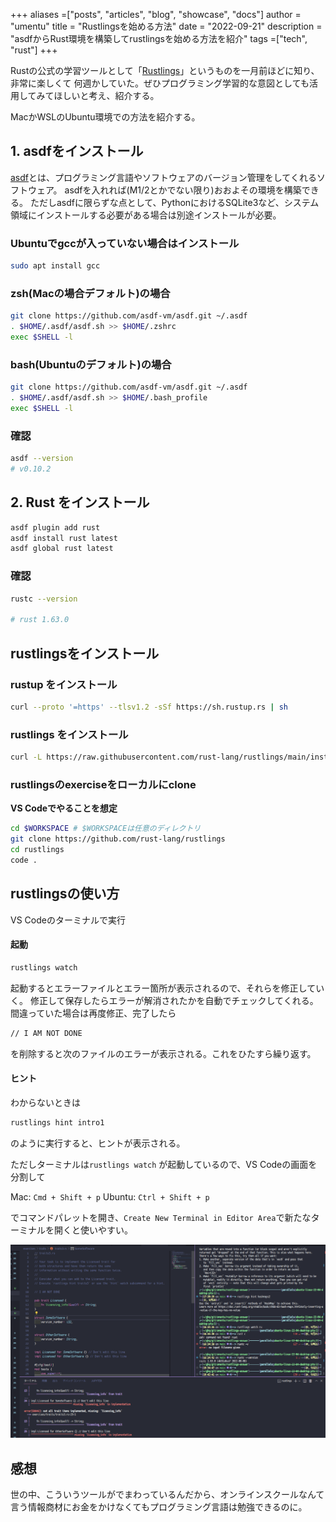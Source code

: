 +++
aliases =["posts", "articles", "blog", "showcase", "docs"]
author = "umentu"
title = "Rustlingsを始める方法"
date = "2022-09-21"
description = "asdfからRust環境を構築してrustlingsを始める方法を紹介"
tags =["tech", "rust"]
+++

Rustの公式の学習ツールとして「[Rustlings](https://github.com/rust-lang/rustlings)」というものを一月前ほどに知り、非常に楽しくて
何週かしていた。ぜひプログラミング学習的な意図としても活用してみてほしいと考え、紹介する。

MacかWSLのUbuntu環境での方法を紹介する。


## 1. asdfをインストール

[asdf](https://asdf-vm.com/)とは、プログラミング言語やソフトウェアのバージョン管理をしてくれるソフトウェア。
asdfを入れれば(M1/2とかでない限り)おおよその環境を構築できる。
ただしasdfに限らずな点として、PythonにおけるSQLite3など、システム領域にインストールする必要がある場合は別途インストールが必要。

### Ubuntuでgccが入っていない場合はインストール

```bash
sudo apt install gcc
```

### zsh(Macの場合デフォルト)の場合

```sh
git clone https://github.com/asdf-vm/asdf.git ~/.asdf 
. $HOME/.asdf/asdf.sh >> $HOME/.zshrc
exec $SHELL -l
```

### bash(Ubuntuのデフォルト)の場合

```sh
git clone https://github.com/asdf-vm/asdf.git ~/.asdf 
. $HOME/.asdf/asdf.sh >> $HOME/.bash_profile
exec $SHELL -l
```

### 確認

```sh
asdf --version
# v0.10.2
```

## 2. Rust をインストール

```sh
asdf plugin add rust
asdf install rust latest
asdf global rust latest
```

### 確認

```sh
rustc --version

# rust 1.63.0
```

## rustlingsをインストール

### rustup をインストール

```sh
curl --proto '=https' --tlsv1.2 -sSf https://sh.rustup.rs | sh
```

### rustlings をインストール

```sh
curl -L https://raw.githubusercontent.com/rust-lang/rustlings/main/install.sh | bash
```

### rustlingsのexerciseをローカルにclone

**VS Codeでやることを想定**
```sh
cd $WORKSPACE # $WORKSPACEは任意のディレクトリ
git clone https://github.com/rust-lang/rustlings
cd rustlings
code .
```

## rustlingsの使い方

VS Codeのターミナルで実行

#### 起動
```sh
rustlings watch
```

起動するとエラーファイルとエラー箇所が表示されるので、それらを修正していく。
修正して保存したらエラーが解消されたかを自動でチェックしてくれる。
間違っていた場合は再度修正、完了したら

```sh
// I AM NOT DONE
```
を削除すると次のファイルのエラーが表示される。これをひたすら繰り返す。


#### ヒント

わからないときは
```sh
rustlings hint intro1
```

のように実行すると、ヒントが表示される。

ただしターミナルは`rustlings watch` が起動しているので、VS Codeの画面を分割して

Mac: `Cmd + Shift + p`
Ubuntu: `Ctrl + Shift + p`

でコマンドパレットを開き、`Create New Terminal in Editor Area`で新たなターミナルを開くと使いやすい。

![](./lets_rustlings01.png)



## 感想

世の中、こういうツールがでまわっているんだから、オンラインスクールなんて言う情報商材にお金をかけなくてもプログラミング言語は勉強できるのに。



